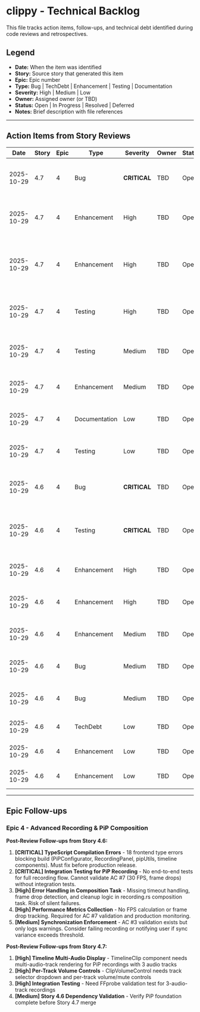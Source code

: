 # clippy - Technical Backlog

This file tracks action items, follow-ups, and technical debt identified during code reviews and retrospectives.

## Legend

- **Date:** When the item was identified
- **Story:** Source story that generated this item
- **Epic:** Epic number
- **Type:** Bug | TechDebt | Enhancement | Testing | Documentation
- **Severity:** High | Medium | Low
- **Owner:** Assigned owner (or TBD)
- **Status:** Open | In Progress | Resolved | Deferred
- **Notes:** Brief description with file references

---

## Action Items from Story Reviews

| Date | Story | Epic | Type | Severity | Owner | Status | Notes |
|------|-------|------|------|----------|-------|--------|-------|
| 2025-10-29 | 4.7 | 4 | Bug | **CRITICAL** | TBD | Open | **BLOCKER:** Fix Compilation Error - Missing `use std::sync::atomic::AtomicBool;` import in commands/recording.rs:83-85. Prevents project build. ETA: 2 minutes. (File: src-tauri/src/commands/recording.rs:~5) |
| 2025-10-29 | 4.7 | 4 | Enhancement | High | TBD | Open | Implement Timeline Multi-Audio Display - Update TimelineClip component to render 3-audio-track indicators. Reference Story 3.9 patterns. (AC #5, File: src/components/timeline/TimelineClip.tsx) |
| 2025-10-29 | 4.7 | 4 | Enhancement | High | TBD | Open | Implement Per-Track Volume Controls - Extend ClipVolumeControl with track selection dropdown, per-track volume/mute. Add timelineStore audioTrackSettings state. (AC #6, Files: src/components/timeline/ClipVolumeControl.tsx, src/stores/timelineStore.ts) |
| 2025-10-29 | 4.7 | 4 | Testing | High | TBD | Open | Add Integration Test with FFprobe Validation - Record 30s PiP video, verify 3 AAC tracks @ 48kHz, measure sync accuracy (<50ms). (AC #1-4, File: src-tauri/tests/test_4_7_integration.rs) |
| 2025-10-29 | 4.7 | 4 | Testing | Medium | TBD | Open | Add FFmpeg Muxing Unit Test - Test finalize_with_audio with 3 AudioInputConfig, verify command includes -map 0:v -map 1:a -map 2:a -map 3:a. (AC #3, File: src-tauri/src/services/ffmpeg/encoder.rs) |
| 2025-10-29 | 4.7 | 4 | Enhancement | Medium | TBD | Open | Verify Story 4.6 Completion - Confirm PiP foundation (FFmpeg overlay filter, 2-video-stream orchestration, PiP config) before Story 4.7 merge. (Dependency Story 4.6) |
| 2025-10-29 | 4.7 | 4 | Documentation | Low | TBD | Open | Add Inline Code Documentation - Document audio_samples_to_pcm_bytes (f32 → i16le), finalize_with_audio architecture. (Files: orchestrator.rs:33, encoder.rs:343) |
| 2025-10-29 | 4.7 | 4 | Testing | Low | TBD | Open | Add Component Tests for Multi-Audio UI - Test TimelineClip indicators, ClipVolumeControl dropdown, timelineStore state updates. (AC #5-6, Files: src/components/timeline/*.test.tsx) |
| 2025-10-29 | 4.6 | 4 | Bug | **CRITICAL** | TBD | Open | Fix 18 TypeScript compilation errors - Multiple frontend type errors block build. Includes PiPConfigurator null types, unused variables, missing API properties. (AC #1, Files: Multiple frontend files, ETA: 2-3 hours) |
| 2025-10-29 | 4.6 | 4 | Testing | **CRITICAL** | TBD | Open | Add integration tests for full PiP recording flow - Create test_4_6_integration.rs, test start→capture→compose→verify. Mock or fixture-based. (AC #7, File: src-tauri/tests/test_4_6_integration.rs, ETA: 3-4 hours) |
| 2025-10-29 | 4.6 | 4 | Enhancement | High | TBD | Open | Implement error handling in composition task - Add timeout, frame drop counter, cleanup on error, propagate Result. (AC #7, File: recording.rs:1632, ETA: 2 hours) |
| 2025-10-29 | 4.6 | 4 | Enhancement | High | TBD | Open | Add performance metrics collection (FPS, frame drops) - Calculate FPS every 10s, track frame drops vs expected, log summary on stop. (AC #7, File: recording.rs:1632, ETA: 2 hours) |
| 2025-10-29 | 4.6 | 4 | Enhancement | Medium | TBD | Open | Enforce or report AC #3 synchronization to user - Fail recording or emit Tauri event with variance for UI display. (AC #3, File: recording.rs:1659, ETA: 1-2 hours) |
| 2025-10-29 | 4.6 | 4 | Bug | Medium | TBD | Open | Implement FIFO cleanup in error paths - Store FIFO paths, cleanup in Drop and stop_composition error paths. (File: compositor.rs:467,557, ETA: 1 hour) |
| 2025-10-29 | 4.6 | 4 | Bug | Medium | TBD | Open | Fix broken PiPConfigurator tests - Correct null type errors in test mocks, use proper PipPosition/PipSize types. (File: PiPConfigurator.test.tsx, ETA: 1 hour) |
| 2025-10-29 | 4.6 | 4 | TechDebt | Low | TBD | Open | Reduce logging noise - Change frame write logs from debug! to trace! level (300/s spam). (Files: compositor.rs:404,454, ETA: 15 min) |
| 2025-10-29 | 4.6 | 4 | Enhancement | Low | TBD | Open | Add output path sanitization - Validate user-provided path for directory traversal. (File: recording.rs:1550, ETA: 30 min) |
| 2025-10-29 | 4.6 | 4 | Enhancement | Low | TBD | Open | Create FIFOs in app-specific directory - Move from /tmp to ~/Library/Caches/clippy/ for better isolation. (File: compositor.rs:195, ETA: 30 min) |

---

## Epic Follow-ups

### Epic 4 - Advanced Recording & PiP Composition

**Post-Review Follow-ups from Story 4.6:**

1. **[CRITICAL] TypeScript Compilation Errors** - 18 frontend type errors blocking build (PiPConfigurator, RecordingPanel, pipUtils, timeline components). Must fix before production release.
2. **[CRITICAL] Integration Testing for PiP Recording** - No end-to-end tests for full recording flow. Cannot validate AC #7 (30 FPS, frame drops) without integration tests.
3. **[High] Error Handling in Composition Task** - Missing timeout handling, frame drop detection, and cleanup logic in recording.rs composition task. Risk of silent failures.
4. **[High] Performance Metrics Collection** - No FPS calculation or frame drop tracking. Required for AC #7 validation and production monitoring.
5. **[Medium] Synchronization Enforcement** - AC #3 validation exists but only logs warnings. Consider failing recording or notifying user if sync variance exceeds threshold.

**Post-Review Follow-ups from Story 4.7:**

1. **[High] Timeline Multi-Audio Display** - TimelineClip component needs multi-audio-track rendering for PiP recordings with 3 audio tracks
2. **[High] Per-Track Volume Controls** - ClipVolumeControl needs track selector dropdown and per-track volume/mute controls
3. **[High] Integration Testing** - Need FFprobe validation test for 3-audio-track recordings
4. **[Medium] Story 4.6 Dependency Validation** - Verify PiP foundation complete before Story 4.7 merge
